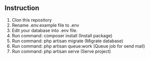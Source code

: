 
## Instruction

 1. Clon this repository
 2. Rename .env.example file to .env
 3. Edit your database into .env file.
 4. Run command: composer install (Install package)
 5. Run command: php artisan migrate (Migrate database)
 6. Run command: php artisan queue:work (Queue job for send mail)
 7. Run command: php artisan serve (Serve project)
